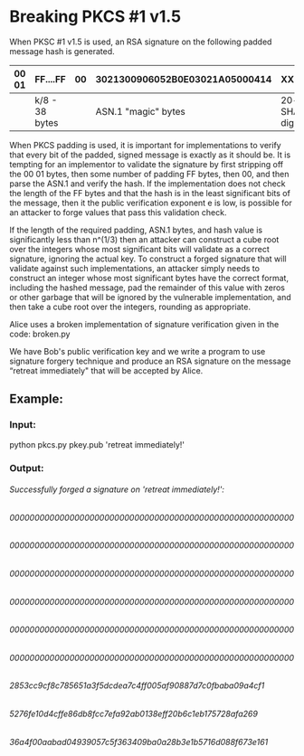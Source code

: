 # Breaking PKCS #1 v1.5

When PKSC #1 v1.5 is used, an RSA signature on the following padded message hash is generated. 

 00  01  |   FF....FF  |   00 | 3021300906052B0E03021A05000414     |    XX....XX 
 ------- | ----------- |  ---- |------- |------- 
    | k/8 - 38 bytes   |      | ASN.1 "magic" bytes   |    20-byte SHA-1 digest |


When PKCS padding is used, it is important for implementations to verify that every bit of the padded, signed message is exactly as it should be. It is tempting for an implementor to validate the signature by first stripping off the 00 01 bytes, then some number of padding FF bytes, then 00, and then parse the ASN.1 and verify the hash. If the implementation does not check the length of the FF bytes and that the hash is in the least significant bits of the message, then it the public verification exponent e is low, is possible for an attacker to forge values that pass this validation check.

If the length of the required padding, ASN.1 bytes, and hash value is significantly less than n^(1/3) then an attacker can construct a cube root over the integers whose most significant bits will validate as a correct signature, ignoring the actual key. To construct a forged signature that will validate against such implementations, an attacker simply needs to construct an integer whose most significant bytes have the correct format, including the hashed message, pad the remainder of this value with zeros or other garbage that will be ignored by the vulnerable implementation, and then take a cube root over the integers, rounding as appropriate.

Alice uses a broken implementation of signature verification given in the code: broken.py

We have Bob's public verification key and we write a program to use signature forgery technique and produce an RSA signature on the message “retreat immediately" that will be accepted by Alice.

## Example:
### Input:
python pkcs.py pkey.pub 'retreat immediately!'

### Output:
###### Successfully forged a signature on 'retreat immediately!':
###### 000000000000000000000000000000000000000000000000000000000
###### 000000000000000000000000000000000000000000000000000000000
###### 000000000000000000000000000000000000000000000000000000000
###### 000000000000000000000000000000000000000000000000000000000
###### 000000000000000000000000000000000000000000000000000000000
###### 000000000000000000000000000000000000000000000000000000000
###### 2853cc9cf8c785651a3f5dcdea7c4ff005af90887d7c0fbaba09a4cf1
###### 5276fe10d4cffe86db8fcc7efa92ab0138eff20b6c1eb175728afa269
###### 36a4f00aabad04939057c5f363409ba0a28b3e1b5716d088f673e161
